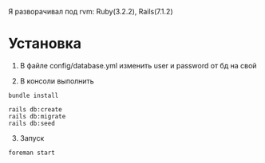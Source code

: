 
Я разворачивал под rvm: Ruby(3.2.2), Rails(7.1.2)

# Установка
1. В файле config/database.yml изменить user и password от бд на свой

2. В консоли выполнить
```
bundle install

rails db:create
rails db:migrate
rails db:seed
```

3. Запуск
```
foreman start
```